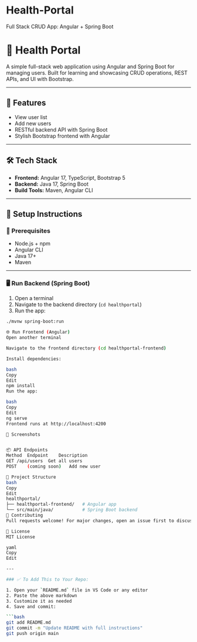 # Health-Portal
Full Stack CRUD App: Angular + Spring Boot
# 🏥 Health Portal

A simple full-stack web application using Angular and Spring Boot for managing users. Built for learning and showcasing CRUD operations, REST APIs, and UI with Bootstrap.

---

## 🚀 Features

- View user list
- Add new users
- RESTful backend API with Spring Boot
- Stylish Bootstrap frontend with Angular

---

## 🛠️ Tech Stack

- **Frontend:** Angular 17, TypeScript, Bootstrap 5
- **Backend:** Java 17, Spring Boot
- **Build Tools:** Maven, Angular CLI

---

## 🧪 Setup Instructions

### 🔧 Prerequisites

- Node.js + npm
- Angular CLI
- Java 17+
- Maven

---

### 🖥️ Run Backend (Spring Boot)

1. Open a terminal
2. Navigate to the backend directory (`cd healthportal`)
3. Run the app:

```bash
./mvnw spring-boot:run

🌐 Run Frontend (Angular)
Open another terminal

Navigate to the frontend directory (cd healthportal-frontend)

Install dependencies:

bash
Copy
Edit
npm install
Run the app:

bash
Copy
Edit
ng serve
Frontend runs at http://localhost:4200

📸 Screenshots


📦 API Endpoints
Method	Endpoint	Description
GET	/api/users	Get all users
POST	(coming soon)	Add new user

📂 Project Structure
bash
Copy
Edit
healthportal/
├── healthportal-frontend/   # Angular app
└── src/main/java/           # Spring Boot backend
🤝 Contributing
Pull requests welcome! For major changes, open an issue first to discuss.

📃 License
MIT License

yaml
Copy
Edit

---

### ✅ To Add This to Your Repo:

1. Open your `README.md` file in VS Code or any editor
2. Paste the above markdown
3. Customize it as needed
4. Save and commit:

```bash
git add README.md
git commit -m "Update README with full instructions"
git push origin main